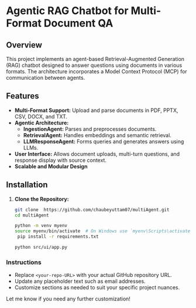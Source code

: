 # Agentic RAG Chatbot for Multi-Format Document QA

## Overview

This project implements an agent-based Retrieval-Augmented Generation (RAG) chatbot designed to answer questions using documents in various formats. The architecture incorporates a Model Context Protocol (MCP) for communication between agents.

## Features

- **Multi-Format Support:** Upload and parse documents in PDF, PPTX, CSV, DOCX, and TXT.
- **Agentic Architecture:**
  - **IngestionAgent:** Parses and preprocesses documents.
  - **RetrievalAgent:** Handles embeddings and semantic retrieval.
  - **LLMResponseAgent:** Forms queries and generates answers using LLMs.
- **User Interface:** Allows document uploads, multi-turn questions, and response display with source context.
- **Scalable and Modular Design**

## Installation

1. **Clone the Repository:**

   ```bash
   git clone  https://github.com/chaubeyuttam07/multiAgent.git
   cd multiAgent
   ```

   ```bash
   python -m venv myenv
   source myenv/bin/activate  # On Windows use `myenv\Scripts\activate`
    pip install -r requirements.txt
   ```

   ```bash
   python src/ui/app.py
   ```

### Instructions

- Replace `<your-repo-URL>` with your actual GitHub repository URL.
- Update any placeholder text such as email addresses.
- Customize sections as needed to suit your specific project nuances.

Let me know if you need any further customization!
